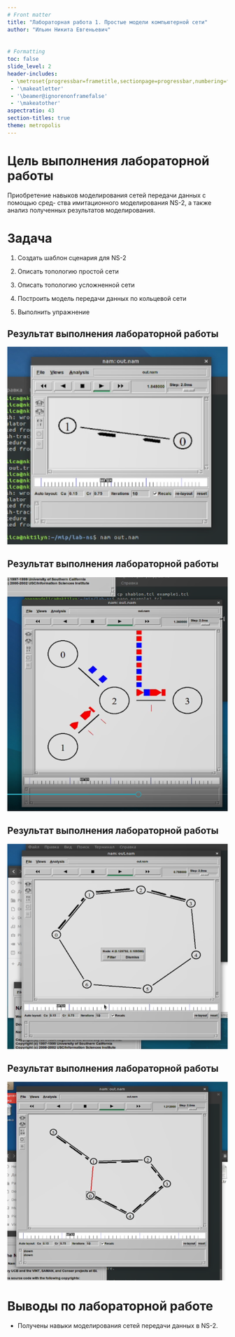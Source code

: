 ```yaml
---
# Front matter
title: "Лабораторная работа 1. Простые модели компьютерной сети"
author: "Ильин Никита Евгеньевич"


# Formatting
toc: false
slide_level: 2
header-includes: 
 - \metroset{progressbar=frametitle,sectionpage=progressbar,numbering=fraction}
 - '\makeatletter'
 - '\beamer@ignorenonframefalse'
 - '\makeatother'
aspectratio: 43
section-titles: true
theme: metropolis
---
```


# Цель выполнения лабораторной работы 

Приобретение навыков моделирования сетей передачи данных с помощью сред-
ства имитационного моделирования NS-2, а также анализ полученных результатов
моделирования.

# Задача

1. Создать шаблон сценария для NS-2

2. Описать топологию простой сети

3. Описать топологию усложненной сети

4. Построить модель передачи данных по кольцевой сети

5. Выполнить упражнение

## Результат выполнения лабораторной работы

![Рис 1. Моделирование простой сети из двух узлов ](images/image008.png)

## Результат выполнения лабораторной работы

![Рис 2. Моделирование усложненной сети](images/image009.png)

## Результат выполнения лабораторной работы

![Рис 3. Моделирование простой сети из двух узлов ](images/image011.png)

## Результат выполнения лабораторной работы

![Рис 4. Результат моделирования для упражнения ](images/image013.png)

# Выводы по лабораторной работе

- Получены навыки моделирования сетей передачи данных в NS-2.